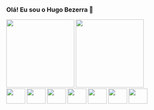 ### Olá! Eu sou o Hugo Bezerra 👋

<div>
  <a href="github.com/hugofigueiroa"></a>
  <img height="180em" src="https://github-readme-stats.vercel.app/api?username=hugofigueiroa&show_icons=true&theme=dracula#gh-dark-mode-only">
  <img height="180em" src="https://github-readme-stats.vercel.app/api/top-langs/?username=hugofigueiroa&layout=compact&langs_count=16&theme=dracula">
</div>

<div style="display:inline-block">
  <img align="center" height="40" width="50" src="https://cdn.jsdelivr.net/gh/devicons/devicon@latest/icons/java/java-original-wordmark.svg" />
  <img align="center" height="40" width="50" src="https://cdn.jsdelivr.net/gh/devicons/devicon@latest/icons/spring/spring-original-wordmark.svg" />      
  <img align="center" height="40" width="50" src="https://cdn.jsdelivr.net/gh/devicons/devicon@latest/icons/html5/html5-original-wordmark.svg" />
  <img align="center" height="40" width="50" src="https://cdn.jsdelivr.net/gh/devicons/devicon@latest/icons/css3/css3-original-wordmark.svg" />
  <img align="center" height="40" width="50" src="https://cdn.jsdelivr.net/gh/devicons/devicon@latest/icons/bootstrap/bootstrap-original.svg" />
  <img align="center" height="40" width="50" src="https://cdn.jsdelivr.net/gh/devicons/devicon@latest/icons/javascript/javascript-original.svg" />
  <img align="center" height="40" width="50" src="https://cdn.jsdelivr.net/gh/devicons/devicon@latest/icons/php/php-original.svg" />

                                        
</div>

